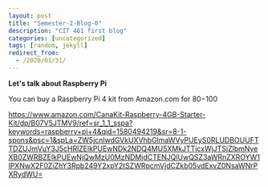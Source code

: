 ```yaml
---
layout: post
title: "Semester-2-Blog-0"
description: "CIT 481 first blog"
categories: [uncategorized]
tags: [random, jekyll]
redirect_from:
  - /2020/01/31/
---
```

__Let's talk about Raspberry Pi__

You can buy a Raspberry Pi 4 kit from Amazon.com for $80-$100

https://www.amazon.com/CanaKit-Raspberry-4GB-Starter-Kit/dp/B07V5JTMV9/ref=sr_1_1_sspa?keywords=raspberry+pi+4&qid=1580494219&sr=8-1-spons&psc=1&spLa=ZW5jcnlwdGVkUXVhbGlmaWVyPUEyS0RLUDBOUUFTTDZUJmVuY3J5cHRlZElkPUEwNDk2NDQ4MU5XMkJTTjcxWjJTSiZlbmNyeXB0ZWRBZElkPUEwNjQwMzU0MzNDMjdCTENJQlUwQSZ3aWRnZXROYW1lPXNwX2F0ZiZhY3Rpb249Y2xpY2tSZWRpcmVjdCZkb05vdExvZ0NsaWNrPXRydWU=



